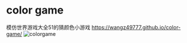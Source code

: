 # color game
 模仿世界游戏大全51的猜颜色小游戏
 https://wangz49777.github.io/color-game/
 ![colorgame](https://github.com/wangz49777/color-game/blob/ColorGameWebPage/game.png)
